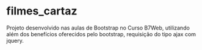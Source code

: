 # filmes_cartaz
Projeto desenvolvido nas aulas de Bootstrap no Curso B7Web, utilizando além dos benefícios oferecidos pelo bootstrap, requisição do tipo ajax com jquery.
